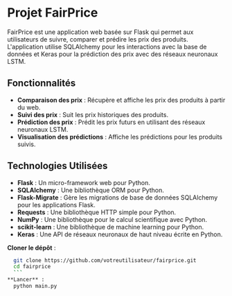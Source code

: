 # Projet FairPrice

FairPrice est une application web basée sur Flask qui permet aux utilisateurs de suivre, comparer et prédire les prix des produits. L'application utilise SQLAlchemy pour les interactions avec la base de données et Keras pour la prédiction des prix avec des réseaux neuronaux LSTM.

## Fonctionnalités

- **Comparaison des prix** : Récupère et affiche les prix des produits à partir du web.
- **Suivi des prix** : Suit les prix historiques des produits.
- **Prédiction des prix** : Prédit les prix futurs en utilisant des réseaux neuronaux LSTM.
- **Visualisation des prédictions** : Affiche les prédictions pour les produits suivis.

## Technologies Utilisées

- **Flask** : Un micro-framework web pour Python.
- **SQLAlchemy** : Une bibliothèque ORM pour Python.
- **Flask-Migrate** : Gère les migrations de base de données SQLAlchemy pour les applications Flask.
- **Requests** : Une bibliothèque HTTP simple pour Python.
- **NumPy** : Une bibliothèque pour le calcul scientifique avec Python.
- **scikit-learn** : Une bibliothèque de machine learning pour Python.
- **Keras** : Une API de réseaux neuronaux de haut niveau écrite en Python.

 **Cloner le dépôt** :
  ```sh
    git clone https://github.com/votreutilisateur/fairprice.git
    cd fairprice
    ```
 **Lancer** :
    python main.py
    
